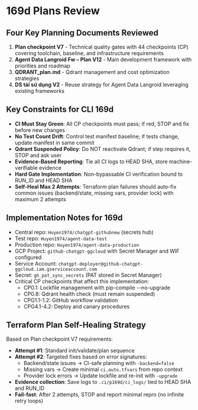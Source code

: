 # 169d Plans Review

## Four Key Planning Documents Reviewed

1. **Plan checkpoint V7** - Technical quality gates with 44 checkpoints (CP) covering toolchain, baseline, and infrastructure requirements
2. **Agent Data Langroid Fw – Plan V12** - Main development framework with priorities and roadmap
3. **QDRANT_plan.md** - Qdrant management and cost optimization strategies
4. **DS tái sử dụng V2** - Reuse strategy for Agent Data Langroid leveraging existing frameworks

## Key Constraints for CLI 169d

- **CI Must Stay Green**: All CP checkpoints must pass; if red, STOP and fix before new changes
- **No Test Count Drift**: Control test manifest baseline; if tests change, update manifest in same commit
- **Qdrant Suspended Policy**: Do NOT reactivate Qdrant; if step requires it, STOP and ask user
- **Evidence-Based Reporting**: Tie all CI logs to HEAD SHA, store machine-verifiable evidence
- **Hard Gate Implementation**: Non-bypassable CI verification bound to RUN_ID and HEAD SHA
- **Self-Heal Max 2 Attempts**: Terraform plan failures should auto-fix common issues (backend/state, missing vars, provider lock) with maximum 2 attempts

## Implementation Notes for 169d

- Central repo: `Huyen1974/chatgpt-githubnew` (secrets hub)
- Test repo: `Huyen1974/agent-data-test`
- Production repo: `Huyen1974/agent-data-production`
- GCP Project: `github-chatgpt-ggcloud` with Secret Manager and WIF configured
- Service Account: `chatgpt-deployer@github-chatgpt-ggcloud.iam.gserviceaccount.com`
- Secret: `gh_pat_sync_secrets` (PAT stored in Secret Manager)
- Critical CP checkpoints that affect this implementation:
  - CP0.1: Lockfile management with pip-compile --no-upgrade
  - CP0.8: Qdrant health check (must remain suspended)
  - CPG1.1-1.2: GitHub workflow validation
  - CPG4.1-4.2: Deploy and canary procedures

## Terraform Plan Self-Healing Strategy

Based on Plan checkpoint V7 requirements:
- **Attempt #1**: Standard init/validate/plan sequence
- **Attempt #2**: Targeted fixes based on error signatures:
  - Backend/state issues → CI-safe planning with `-backend=false`
  - Missing vars → Create minimal `ci.auto.tfvars` from repo context
  - Provider lock errors → Update lockfile and re-init with `-upgrade`
- **Evidence collection**: Save logs to `.ci/p169d/ci_logs/` tied to HEAD SHA and RUN_ID
- **Fail-fast**: After 2 attempts, STOP and report minimal repro (no infinite retry loops)
